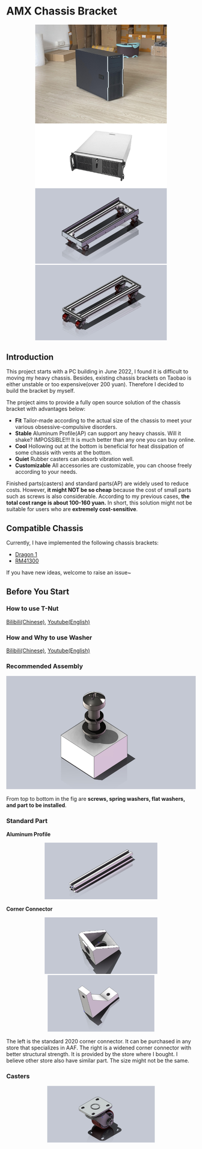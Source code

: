 # AMX Chassis Bracket
<div align="center">
    <img src="image/Dragon_1_1.JPG" width=350>
    <img src="image/RM41300_0.png" width=350>
</div>
<div align="center">
    <img src="image/Dragon_1_CB_1.JPG" width=350 height=200>
    <img src="image/RM41300_CB_0.JPG" width=350 height=200>
</div>

## Introduction

This project starts with a PC building in June 2022, I found it is difficult to moving my heavy chassis. Besides, existing chassis brackets on Taobao is either unstable or too expensive(over 200 yuan). Therefore I decided to build the bracket by myself. 

The project aims to provide a fully open source solution of the chassis bracket with advantages below:

- **Fit**  Tailor-made according to the actual size of the chassis to meet your various obsessive-compulsive disorders.
- **Stable**  Aluminum Profile(AP) can support any heavy chassis. Will it shake? IMPOSSIBLE!!! It is much better than any one you can buy online.
- **Cool**  Hollowing out at the bottom is beneficial for heat dissipation of some chassis with vents at the bottom.
- **Quiet** Rubber casters can absorb vibration well.
- **Customizable** All accessories are customizable, you can choose freely according to your needs.

Finished parts(casters) and standard parts(AP) are widely used to reduce costs. However, **it might NOT be so cheap** because the cost of small parts such as screws is also considerable. According to my previous cases, **the total cost range is about 100-160 yuan.** In short, this solution might not be suitable for users who are **extremely cost-sensitive**.

## Compatible Chassis
Currently, I have implemented the following chassis brackets:
- [Dragon 1](chassis/Dragon_1/README.md)
- [RM41300](chassis/RM41300/README.md)

If you have new ideas, welcome to raise an issue~

## Before You Start

### How to use T-Nut
[Bilibili(Chinese)](https://player.bilibili.com/player.html?isOutside=true&aid=917693577&bvid=BV1tu4y1Y7eb&cid=1313380385&p=1),
[Youtube(English)](https://www.youtube.com/watch?v=_kZTA5S2jWY)

### How and Why to use Washer
[Bilibili(Chinese)](https://www.bilibili.com/video/BV1Qz4y1T7m6/?share_source=copy_web&vd_source=c79616b3b42ebfb1c3a4223d9ffdf564),
[Youtube(English)](https://www.youtube.com/watch?v=lbIHMyxHkds)

### Recommended Assembly
<div align="center">
    <img src="image/Re_Assm.JPG" height=300>
</div>

From top to bottom in the fig are **screws, spring washers, flat washers, and part to be installed**.

### Standard Part
**Aluminum Profile**
<div align="center">
    <img src="image/2020.JPG" height=150>
</div>




**Corner Connector**
<div align="center">
    <img src="image/2020-90.JPG" height=150>
    <img src="image/2020-90L.JPG" height=150>
</div>

The left is the standard 2020 corner connector. It can be purchased in any store that specializes in AAF.
The right is a widened corner connector with better structural strength. It is provided by the store where I bought. I believe other store also have similar part. The size might not be the same. 

### Casters
<div align="center">
    <img src="image/caster.JPG" height=150>
</div>
